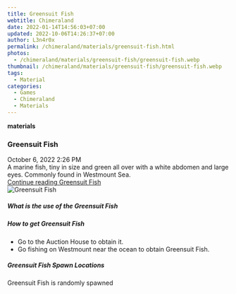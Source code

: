 ```yaml
---
title: Greensuit Fish
webtitle: Chimeraland
date: 2022-01-14T14:56:03+07:00
updated: 2022-10-06T14:26:37+07:00
author: L3n4r0x
permalink: /chimeraland/materials/greensuit-fish.html
photos:
  - /chimeraland/materials/greensuit-fish/greensuit-fish.webp
thumbnail: /chimeraland/materials/greensuit-fish/greensuit-fish.webp
tags:
  - Material
categories:
  - Games
  - Chimeraland
  - Materials
---
```


<section id="bootstrap-wrapper">
  <link
    rel="stylesheet"
    href="https://cdn.statically.io/gh/dimaslanjaka/Web-Manajemen/40ac3225/css/bootstrap-4.5-wrapper.css"
  />
  <div
    class="row g-0 border rounded overflow-hidden flex-md-row mb-4 shadow-sm position-relative"
  >
    <div class="col p-4 d-flex flex-column position-static">
      <strong class="d-inline-block mb-2 text-success">materials</strong>
      <h3 class="mb-0">Greensuit Fish</h3>
      <div class="mb-1 text-muted">October 6, 2022 2:26 PM</div>
      <div class="mb-2 border p-1">
        A marine fish, tiny in size and green all over with a white abdomen and
        large eyes. Commonly found in Westmount Sea.
      </div>
      <a href="#" class="stretched-link d-none"
        >Continue reading Greensuit Fish</a
      >
    </div>
    <div class="col-auto d-none d-lg-block">
      <img
        src="/chimeraland/materials/greensuit-fish/greensuit-fish.webp"
        alt="Greensuit Fish"
      />
    </div>
  </div>
  <div class="row">
    <div class="col-lg-6 col-12 mb-2">
      <div class="card">
        <div class="card-body">
          <h5 class="card-title">What is the use of the Greensuit Fish</h5>
          <div class="card-text"><ul></ul></div>
        </div>
      </div>
    </div>
    <div class="col-lg-6 col-12 mb-2">
      <div class="card">
        <div class="card-body">
          <h5 class="card-title">How to get Greensuit Fish</h5>
          <div class="card-text">
            <ul>
              <li>Go to the Auction House to obtain it.</li>
              <li>
                Go fishing on Westmount near the ocean to obtain Greensuit Fish.
              </li>
            </ul>
          </div>
        </div>
      </div>
    </div>
    <div class="col-12 mb-2">
      <h5>Greensuit Fish Spawn Locations</h5>
      <p>Greensuit Fish is randomly spawned</p>
    </div>
  </div>
</section>